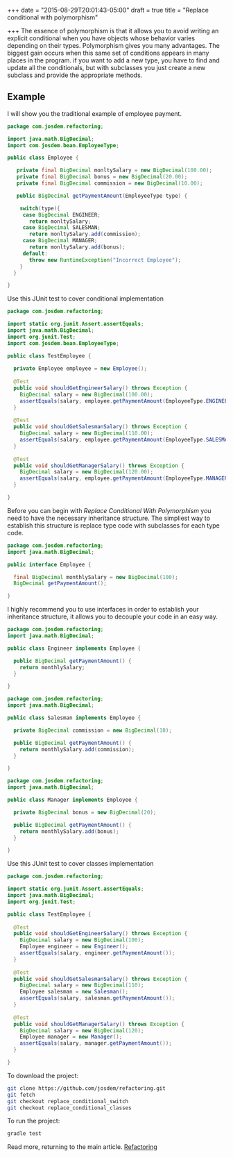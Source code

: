 +++
date = "2015-08-29T20:01:43-05:00"
draft = true
title = "Replace conditional with polymorphism"

+++
The essence of polymorphism is that it allows you to avoid writing an explicit conditional when you have objects whose behavior varies depending on their types. Polymorphism gives you many advantages. The biggest gain occurs when this same set of conditions appears in many places in the program. if you want to add a new type, you have to find and update all the conditionals, but with subclasses you just create a new subclass and provide the appropriate methods.

## Example
I will show you the traditional example of employee payment.

```java
package com.josdem.refactoring;

import java.math.BigDecimal;
import com.josdem.bean.EmployeeType;

public class Employee {

   private final BigDecimal monltySalary = new BigDecimal(100.00);
   private final BigDecimal bonus = new BigDecimal(20.00);
   private final BigDecimal commission = new BigDecimal(10.00);

   public BigDecimal getPaymentAmount(EmployeeType type) {

    switch(type){
     case BigDecimal ENGINEER;
       return monltySalary;
     case BigDecimal SALESMAN;
       return monltySalary.add(commission);
     case BigDecimal MANAGER;
       return monltySalary.add(bonus);
     default:
       throw new RuntimeException("Incorrect Employee");
    }
  }

}
```

Use this JUnit test to cover conditional implementation

```java
package com.josdem.refactoring;

import static org.junit.Assert.assertEquals;
import java.math.BigDecimal;
import org.junit.Test;
import com.josdem.bean.EmployeeType;

public class TestEmployee {
  
  private Employee employee = new Employee();
  
  @Test
  public void shouldGetEngineerSalary() throws Exception {
    BigDecimal salary = new BigDecimal(100.00);
    assertEquals(salary, employee.getPaymentAmount(EmployeeType.ENGINEER));
  }
  
  @Test
  public void shouldGetSalesmanSalary() throws Exception {
    BigDecimal salary = new BigDecimal(110.00);
    assertEquals(salary, employee.getPaymentAmount(EmployeeType.SALESMAN));
  }
  
  @Test
  public void shouldGetManagerSalary() throws Exception {
    BigDecimal salary = new BigDecimal(120.00);
    assertEquals(salary, employee.getPaymentAmount(EmployeeType.MANAGER));
  }

}
```

Before you can begin with *Replace Conditional With Polymorphism* you need to have the necessary inheritance structure. The simpliest way to establish this structure is replace type code with subclasses for each type code.

```java
package com.josdem.refactoring;
import java.math.BigDecimal;

public interface Employee {

  final BigDecimal monthlySalary = new BigDecimal(100);
  BigDecimal getPaymentAmount();

}
```

I highly recommend you to use interfaces in order to establish your inheritance structure, it allows you to decouple your code in an easy way.


```java
package com.josdem.refactoring;
import java.math.BigDecimal;

public class Engineer implements Employee {

  public BigDecimal getPaymentAmount() {
    return monthlySalary;
  }

}

package com.josdem.refactoring;
import java.math.BigDecimal;

public class Salesman implements Employee {

  private BigDecimal commission = new BigDecimal(10);

  public BigDecimal getPaymentAmount() {
    return monthlySalary.add(commission);
  }

}

package com.josdem.refactoring;
import java.math.BigDecimal;

public class Manager implements Employee {

  private BigDecimal bonus = new BigDecimal(20);

  public BigDecimal getPaymentAmount() {
    return monthlySalary.add(bonus);
  }

}
```

Use this JUnit test to cover classes implementation

```java
package com.josdem.refactoring;

import static org.junit.Assert.assertEquals;
import java.math.BigDecimal;
import org.junit.Test;

public class TestEmployee {
  
  @Test
  public void shouldGetEngineerSalary() throws Exception {
    BigDecimal salary = new BigDecimal(100);
    Employee engineer = new Engineer();
    assertEquals(salary, engineer.getPaymentAmount());
  }
  
  @Test
  public void shouldGetSalesmanSalary() throws Exception {
    BigDecimal salary = new BigDecimal(110);
    Employee salesman = new Salesman();
    assertEquals(salary, salesman.getPaymentAmount());
  }
  
  @Test
  public void shouldGetManagerSalary() throws Exception {
    BigDecimal salary = new BigDecimal(120);
    Employee manager = new Manager();
    assertEquals(salary, manager.getPaymentAmount());
  }

}
```

To download the project:

```bash
git clone https://github.com/josdem/refactoring.git
git fetch
git checkout replace_conditional_switch
git checkout replace_conditional_classes
```

To run the project:

```bash
gradle test
```

Read more, returning to the main article. [Refactoring](/techtalk/refactoring)
